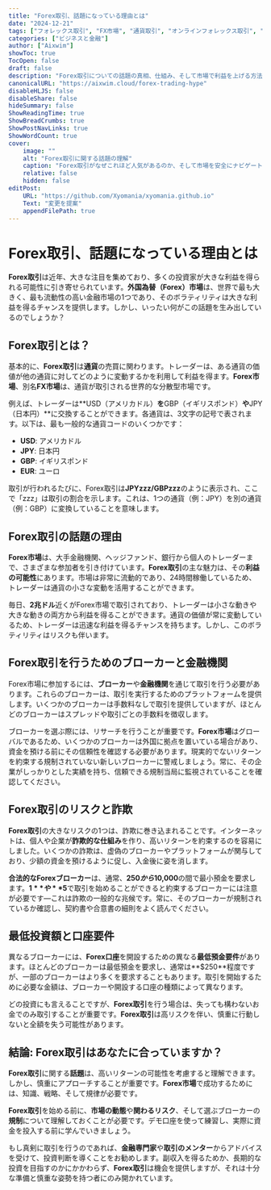 ```yaml
---
title: "Forex取引、話題になっている理由とは"
date: "2024-12-21"
tags: ["フォレックス取引", "FX市場", "通貨取引", "オンラインフォレックス取引", "投資管理"]
categories: ["ビジネスと金融"]
author: ["Aixwim"]
showToc: true
TocOpen: false
draft: false
description: "Forex取引についての話題の真相、仕組み、そして市場で利益を上げる方法や詐欺を避ける方法を解説します。"
canonicalURL: "https://aixwim.cloud/forex-trading-hype"
disableHLJS: false
disableShare: false
hideSummary: false
ShowReadingTime: true
ShowBreadCrumbs: true
ShowPostNavLinks: true
ShowWordCount: true
cover:
    image: ""
    alt: "Forex取引に関する話題の理解"
    caption: "Forex取引がなぜこれほど人気があるのか、そして市場を安全にナビゲートする方法を深掘りします。"
    relative: false
    hidden: false
editPost:
    URL: "https://github.com/Xyomania/xyomania.github.io"
    Text: "変更を提案"
    appendFilePath: true
---
```


# Forex取引、話題になっている理由とは

**Forex取引**は近年、大きな注目を集めており、多くの投資家が大きな利益を得られる可能性に引き寄せられています。**外国為替（Forex）市場**は、世界で最も大きく、最も流動性の高い金融市場の1つであり、そのボラティリティは大きな利益を得るチャンスを提供します。しかし、いったい何がこの話題を生み出しているのでしょうか？

## Forex取引とは？

基本的に、**Forex取引**は**通貨**の売買に関わります。トレーダーは、ある通貨の価値が他の通貨に対してどのように変動するかを利用して利益を得ます。**Forex市場**、別名**FX市場**は、通貨が取引される世界的な分散型市場です。

例えば、トレーダーは**USD（アメリカドル）**を**GBP（イギリスポンド）**や**JPY（日本円）**に交換することができます。各通貨は、3文字の記号で表されます。以下は、最も一般的な通貨コードのいくつかです：

- **USD**: アメリカドル
- **JPY**: 日本円
- **GBP**: イギリスポンド
- **EUR**: ユーロ

取引が行われるたびに、Forex取引は**JPYzzz/GBPzzz**のように表示され、ここで「zzz」は取引の割合を示します。これは、1つの通貨（例：JPY）を別の通貨（例：GBP）に変換していることを意味します。

## Forex取引の話題の理由

**Forex市場**は、大手金融機関、ヘッジファンド、銀行から個人のトレーダーまで、さまざまな参加者を引き付けています。**Forex取引**の主な魅力は、その**利益の可能性**にあります。市場は非常に流動的であり、24時間稼働しているため、トレーダーは通貨の小さな変動を活用することができます。

毎日、**2兆ドル**近くがForex市場で取引されており、トレーダーは小さな動きや大きな動きの両方から利益を得ることができます。通貨の価値が常に変動しているため、トレーダーは迅速な利益を得るチャンスを持ちます。しかし、このボラティリティはリスクも伴います。

## Forex取引を行うためのブローカーと金融機関

Forex市場に参加するには、**ブローカー**や**金融機関**を通じて取引を行う必要があります。これらのブローカーは、取引を実行するためのプラットフォームを提供します。いくつかのブローカーは手数料なしで取引を提供していますが、ほとんどのブローカーはスプレッドや取引ごとの手数料を徴収します。

ブローカーを選ぶ際には、リサーチを行うことが重要です。**Forex市場**はグローバルであるため、いくつかのブローカーは外国に拠点を置いている場合があり、資金を預ける前にその信頼性を確認する必要があります。現実的でないリターンを約束する規制されていない新しいブローカーに警戒しましょう。常に、その企業がしっかりとした実績を持ち、信頼できる規制当局に監視されていることを確認してください。

## Forex取引のリスクと詐欺

**Forex取引**の大きなリスクの1つは、詐欺に巻き込まれることです。インターネットは、個人や企業が**詐欺的な仕組み**を作り、高いリターンを約束するのを容易にしました。いくつかの詐欺は、虚偽のブローカーやプラットフォームが関与しており、少額の資金を預けるように促し、入金後に姿を消します。

**合法的なForexブローカー**は、通常、**$250から$10,000**の間で最小預金を要求します。**$1**や**$5**で取引を始めることができると約束するブローカーには注意が必要です—これは詐欺の一般的な兆候です。常に、そのブローカーが規制されているか確認し、契約書や合意書の細則をよく読んでください。

## 最低投資額と口座要件

異なるブローカーには、**Forex口座**を開設するための異なる**最低預金要件**があります。ほとんどのブローカーは最低預金を要求し、通常は**$250**程度ですが、一部のブローカーはより多くを要求することもあります。取引を開始するために必要な金額は、ブローカーや開設する口座の種類によって異なります。

どの投資にも言えることですが、**Forex取引**を行う場合は、失っても構わないお金でのみ取引することが重要です。**Forex取引**は高リスクを伴い、慎重に行動しないと全額を失う可能性があります。

## 結論: Forex取引はあなたに合っていますか？

**Forex取引**に関する**話題**は、高いリターンの可能性を考慮すると理解できます。しかし、慎重にアプローチすることが重要です。**Forex市場**で成功するためには、知識、戦略、そして規律が必要です。

**Forex取引**を始める前に、**市場の動態**や**関わるリスク**、そして選ぶブローカーの**規制**について理解しておくことが必要です。デモ口座を使って練習し、実際に資金を投入する前に学んでいきましょう。

もし真剣に取引を行うのであれば、**金融専門家**や**取引のメンター**からアドバイスを受けて、投資判断を導くことをお勧めします。副収入を得るためか、長期的な投資を目指すのかにかかわらず、**Forex取引**は機会を提供しますが、それは十分な準備と慎重な姿勢を持つ者にのみ開かれています。
